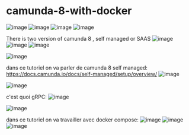 # camunda-8-with-docker
![image](https://github.com/user-attachments/assets/ef98f5aa-a60d-446c-94e4-6d7d8f8ea921)
![image](https://github.com/user-attachments/assets/6b42170f-de78-4454-8d10-e10763a31337)
![image](https://github.com/user-attachments/assets/3ba7a388-f333-4e86-9174-296a8ba9dcff)
![image](https://github.com/user-attachments/assets/b9cadaa3-8279-4189-a12a-54df31e0f236)

There is two version of camunda 8 , self managed or SAAS
![image](https://github.com/user-attachments/assets/477099fe-352b-4a5b-97e0-9670904776f7)
![image](https://github.com/user-attachments/assets/62eee7b9-a28d-4e11-ac6c-04d3a6da9d6b)
![image](https://github.com/user-attachments/assets/9851fc7f-f016-4dc6-97df-138126ec172e)

![image](https://github.com/user-attachments/assets/9e1b5d8b-ef3e-4453-a4d2-f036fd3c1e49)

dans ce tutoriel on va parler de camunda 8 self managed:
https://docs.camunda.io/docs/self-managed/setup/overview/
![image](https://github.com/user-attachments/assets/8667ddce-0ff1-4d44-b0b0-c97ac7aa62bb)

![image](https://github.com/user-attachments/assets/46123390-a8f7-4ca7-ad31-3fa6c5a857ae)

c'est quoi gRPC:
![image](https://github.com/user-attachments/assets/61d65701-9f40-48d9-a75f-818557dec106)

![image](https://github.com/user-attachments/assets/8f43b607-8f6c-46f4-a30a-02d820058367)

dans ce tutoriel on va travailler avec docker compose:
![image](https://github.com/user-attachments/assets/4af57e12-49cd-421e-a873-a701ee2361af)
![image](https://github.com/user-attachments/assets/27ef74b8-af13-45eb-8088-677535846600)
![image](https://github.com/user-attachments/assets/5cf20410-c7ab-4729-bb9b-d081a689ad4b)


